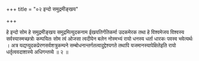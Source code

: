 +++
title = "०२ इन्दो समुद्रमीङ्खय"

+++

हे इन्दो सोम हे समुद्रमीङ्खय समुद्रमित्युदकनाम ईखयतिर्गतिकर्मा उदकमेरक तथा हे विश्वमेजय विश्वस्य सर्वस्यास्मच्छत्रोः कम्पयितः सोम त्वं ओजसा त्वदीयेन बलेन नोस्मभ्यं रायो धनस्य धर्ता धारकः पवस्व भवेत्यर्थः । अत्र यद्यप्युदकप्रेरणसर्वशत्रुकम्पने सम्बोधनान्तर्गतत्वादुद्देश्यगते तथापि यजमानस्यापेक्षितेइति रायो धर्तृत्ववदाशास्ये अधिगन्तव्ये ॥ २ ॥